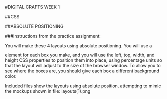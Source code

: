 #DIGITAL CRAFTS WEEK 1  

##CSS

##ABSOLUTE POSITIONING

###Instructions from the practice assignment:

You will make these 4 layouts using absolute positioning. You will use a <div> element for each box you make, and you will use the left, top, width, and height CSS properties to position them into place, using percentage units so that the layout will adjust to the size of the browser window. To allow you to see where the boxes are, you should give each box a different background color.

Included files show the layouts using absolute position, attempting to mimic the mockups shown in file:
layouts(1).png
